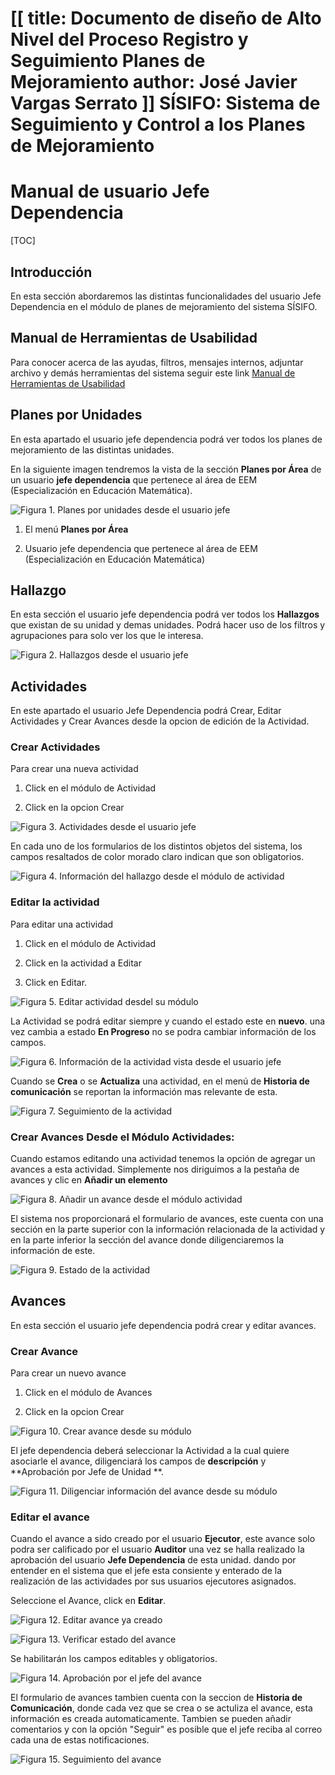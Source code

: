[[
title: Documento de diseño de Alto Nivel del Proceso Registro y Seguimiento Planes de Mejoramiento
author: José Javier Vargas Serrato
]]
SÍSIFO: Sistema de Seguimiento y Control a los Planes de Mejoramiento
===================================================================

Manual de usuario Jefe Dependencia
============================

[TOC]

Introducción
--------------------------------
En esta sección abordaremos las distintas funcionalidades del usuario Jefe Dependencia en el módulo de planes de mejoramiento del sistema SÍSIFO.

Manual de Herramientas de Usabilidad
--------------------------------
Para conocer acerca de las ayudas, filtros, mensajes internos, adjuntar archivo y demás herramientas del sistema seguir este link [Manual de Herramientas de Usabilidad](/planes_de_mejoramiento/documentacion/guia_herramientas_usabilidad.html)


## Planes por Unidades

En esta apartado el usuario jefe dependencia podrá ver todos los planes de mejoramiento de las distintas unidades.

En la siguiente imagen tendremos la vista de la sección **Planes por Área** de  un usuario **jefe dependencia** que pertenece al área de EEM (Especialización en Educación Matemática).

![Figura 1. Planes por unidades desde el usuario jefe](../img/Selection_002_actual.png)

1. El menú **Planes por Área**

2. Usuario jefe dependencia que pertenece al área de EEM (Especialización en Educación Matemática)

## Hallazgo

 En esta sección el usuario jefe dependencia podrá ver todos los **Hallazgos** que existan de su unidad y demas unidades. Podrá hacer uso de los filtros y agrupaciones para solo ver los que le interesa.

![Figura 2. Hallazgos desde el usuario jefe](../img/Selection_004_actual.png)

## Actividades

En este apartado el usuario Jefe Dependencia podrá Crear, Editar Actividades y Crear Avances desde la opcion de edición de la Actividad.

### Crear Actividades

Para crear una nueva actividad

1. Click en el módulo de Actividad

2. Click en la opcion Crear

![Figura 3. Actividades desde el usuario jefe](../img/crear_accion_jefe.png)

En cada uno de los formularios de los distintos objetos del sistema, los campos resaltados de color morado claro indican que son obligatorios.

![Figura 4. Información del hallazgo desde el módulo de actividad](../img/2_crear_accion_jefe.png)

### Editar la actividad

Para editar una actividad

1. Click en el módulo de Actividad

2. Click en la actividad a Editar

3. Click en Editar.
	
![Figura 5. Editar actividad desdel su módulo](../img/editar_accion_jefe.png)

La Actividad se podrá editar siempre y cuando el estado este en **nuevo**. una vez cambia a estado **En Progreso** no se podra cambiar información de los campos.

![Figura 6. Información de la actividad vista desde el usuario jefe](../img/2_editar_accion_jefe.png)

Cuando se **Crea** o se **Actualiza** una actividad, en el menú de **Historia de comunicación** se reportan la información mas relevante de esta.

![Figura 7. Seguimiento de la actividad](../img/5_editar_accion_jefe.png)

### Crear Avances Desde el Módulo Actividades:

Cuando estamos editando una actividad tenemos la opción de agregar un avances a esta actividad. Simplemente nos diriguimos a la pestaña de avances y clic en **Añadir un elemento**

![Figura 8. Añadir un avance desde el módulo actividad](../img/3_editar_accion_jefe.png)

El sistema nos proporcionará el formulario de avances, este cuenta con una sección en la parte superior con la información relacionada de la actividad y en la parte inferior la sección del avance donde diligenciaremos la información de este.

![Figura 9. Estado de la actividad](../img/4_editar_accion_jefe_añadir_elemento.png)

## Avances

En esta sección el usuario jefe dependencia podrá crear y editar avances.

### Crear Avance

Para crear un nuevo avance

1. Click en el módulo de Avances

2. Click en la opcion Crear

![Figura 10. Crear avance desde su módulo](../img/crear_avances_jefe.png)

El jefe dependencia deberá seleccionar la Actividad a la cual quiere asociarle el avance, diligenciará los campos  de **descripción** y **Aprobación por Jefe de Unidad **.

![Figura 11. Diligenciar información del avance desde su módulo](../img/2_crear_avances_jefe.png)

### Editar el avance

Cuando el avance a sido creado por el usuario **Ejecutor**, este avance solo podra ser calificado por el usuario **Auditor** una vez se halla realizado la aprobación del usuario **Jefe Dependencia** de esta unidad. dando por entender en el sistema que el jefe esta consiente y enterado de la realización de las actividades por sus usuarios ejecutores asignados.

Seleccione el Avance, click en **Editar**.

![Figura 12. Editar avance ya creado](../img/editar_avance_jefe.png)

![Figura 13. Verificar estado del avance](../img/2_editar_avance_jefe.png)

Se habilitarán los campos editables y obligatorios.

![Figura 14. Aprobación por el jefe del avance](../img/3_editar_avance_jefe.png)

El formulario de avances tambien cuenta con la seccion de **Historia de Comunicación**, donde cada vez que se crea o se actuliza el avance, esta información es creada automaticamente. Tambien se pueden añadir comentarios y con la opción "Seguir" es posible que el jefe reciba al correo cada una de estas notificaciones.

![Figura 15. Seguimiento del avance](../img/4_editar_avance_jefe.png)

